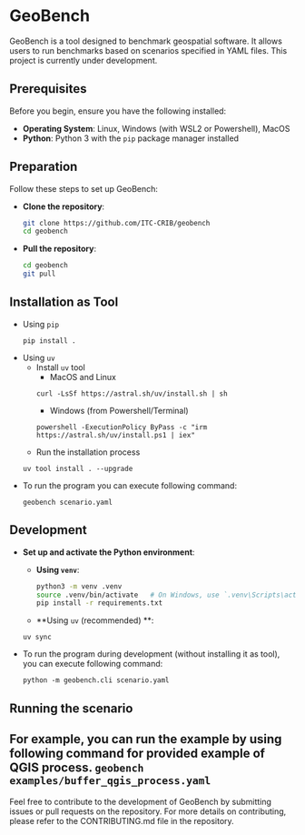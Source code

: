 # GeoBench

GeoBench is a tool designed to benchmark geospatial software. It allows users to run benchmarks based on scenarios specified in YAML files. This project is currently under development.

## Prerequisites

Before you begin, ensure you have the following installed:

- **Operating System**: Linux, Windows (with WSL2 or Powershell), MacOS
- **Python**: Python 3 with the `pip` package manager installed

## Preparation

Follow these steps to set up GeoBench:

- **Clone the repository**:
   ```bash
   git clone https://github.com/ITC-CRIB/geobench
   cd geobench
   ```

- **Pull the repository**:
   ```bash
   cd geobench
   git pull
   ```

## Installation as Tool
- Using `pip`
  ```
  pip install .
  ```
- Using `uv`
	- Install `uv` tool
		- MacOS and Linux
		```
		curl -LsSf https://astral.sh/uv/install.sh | sh
		```
		- Windows (from Powershell/Terminal)
		```
		powershell -ExecutionPolicy ByPass -c "irm https://astral.sh/uv/install.ps1 | iex"
		```
	- Run the installation process
	```
	uv tool install . --upgrade
	```
- To run the program you can execute following command:
	```
	geobench scenario.yaml
	```
## Development
- **Set up and activate the Python environment**:
   - **Using `venv`**:
     ```bash
     python3 -m venv .venv
     source .venv/bin/activate   # On Windows, use `.venv\Scripts\activate`
	 pip install -r requirements.txt
     ```
   
    - **Using `uv` (recommended) **:
	```
	uv sync
	```

- To run the program during development (without installing it as tool), you can execute following command:
	```
	python -m geobench.cli scenario.yaml
	```

## Running the scenario
For example, you can run the example by using following command for provided example of QGIS process.
	```
	geobench examples/buffer_qgis_process.yaml
	```
---

Feel free to contribute to the development of GeoBench by submitting issues or pull requests on the repository. For more details on contributing, please refer to the CONTRIBUTING.md file in the repository.